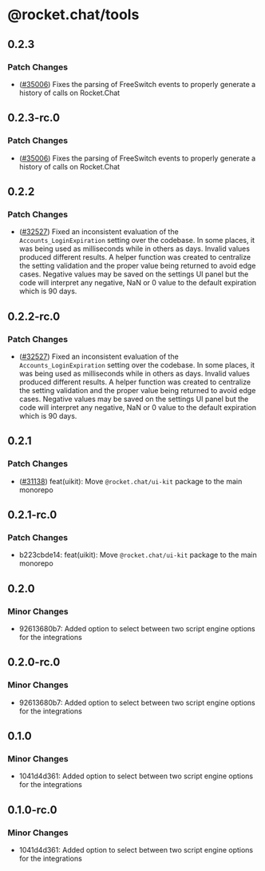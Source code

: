 # @rocket.chat/tools

## 0.2.3

### Patch Changes

- ([#35006](https://github.com/RocketChat/Rocket.Chat/pull/35006)) Fixes the parsing of FreeSwitch events to properly generate a history of calls on Rocket.Chat

## 0.2.3-rc.0

### Patch Changes

- ([#35006](https://github.com/RocketChat/Rocket.Chat/pull/35006)) Fixes the parsing of FreeSwitch events to properly generate a history of calls on Rocket.Chat

## 0.2.2

### Patch Changes

- ([#32527](https://github.com/RocketChat/Rocket.Chat/pull/32527)) Fixed an inconsistent evaluation of the `Accounts_LoginExpiration` setting over the codebase. In some places, it was being used as milliseconds while in others as days. Invalid values produced different results. A helper function was created to centralize the setting validation and the proper value being returned to avoid edge cases.
  Negative values may be saved on the settings UI panel but the code will interpret any negative, NaN or 0 value to the default expiration which is 90 days.

## 0.2.2-rc.0

### Patch Changes

- ([#32527](https://github.com/RocketChat/Rocket.Chat/pull/32527)) Fixed an inconsistent evaluation of the `Accounts_LoginExpiration` setting over the codebase. In some places, it was being used as milliseconds while in others as days. Invalid values produced different results. A helper function was created to centralize the setting validation and the proper value being returned to avoid edge cases.
  Negative values may be saved on the settings UI panel but the code will interpret any negative, NaN or 0 value to the default expiration which is 90 days.

## 0.2.1

### Patch Changes

- ([#31138](https://github.com/RocketChat/Rocket.Chat/pull/31138)) feat(uikit): Move `@rocket.chat/ui-kit` package to the main monorepo

## 0.2.1-rc.0

### Patch Changes

- b223cbde14: feat(uikit): Move `@rocket.chat/ui-kit` package to the main monorepo

## 0.2.0

### Minor Changes

- 92613680b7: Added option to select between two script engine options for the integrations

## 0.2.0-rc.0

### Minor Changes

- 92613680b7: Added option to select between two script engine options for the integrations

## 0.1.0

### Minor Changes

- 1041d4d361: Added option to select between two script engine options for the integrations

## 0.1.0-rc.0

### Minor Changes

- 1041d4d361: Added option to select between two script engine options for the integrations
